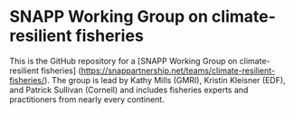# SNAPP Working Group on climate-resilient fisheries

This is the GitHub repository for a [SNAPP Working Group on climate-resilient fisheries]
(https://snappartnership.net/teams/climate-resilient-fisheries/). 
The group is lead by Kathy Mills (GMRI), Kristin Kleisner (EDF), and Patrick Sullivan (Cornell) 
and includes fisheries experts and practitioners from nearly every continent.
